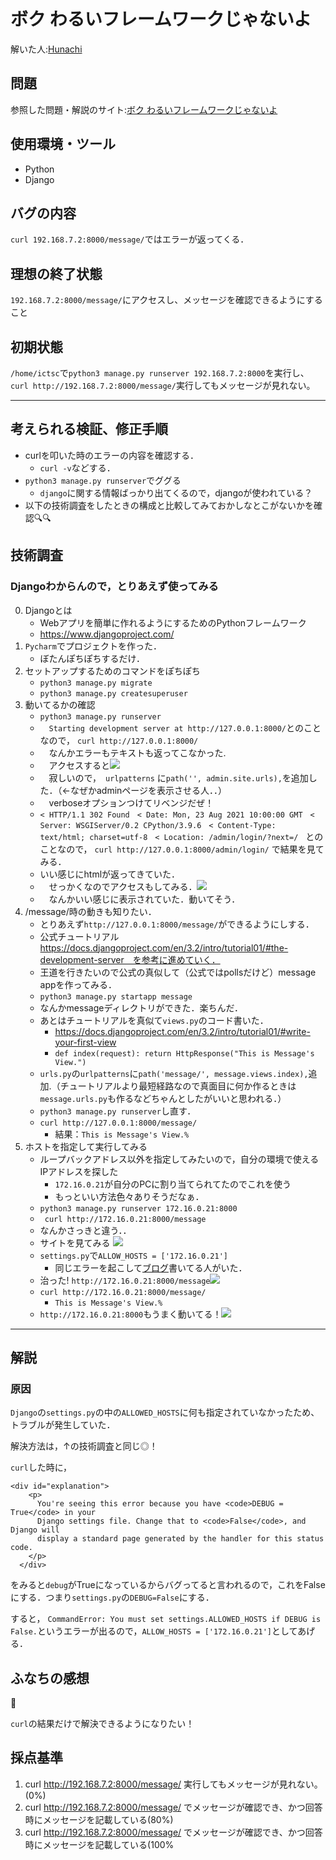 # ボク わるいフレームワークじゃないよ
解いた人:[Hunachi](https://twitter.com/_hunachi)

## 問題
参照した問題・解説のサイト:[ボク わるいフレームワークじゃないよ](https://blog.icttoracon.net/2021/03/16/%e3%83%9c%e3%82%af-%e3%82%8f%e3%82%8b%e3%81%84%e3%83%95%e3%83%ac%e3%83%bc%e3%83%a0%e3%83%af%e3%83%bc%e3%82%af%e3%81%98%e3%82%83%e3%81%aa%e3%81%84%e3%82%88/)

## 使用環境・ツール
- Python
- Django

## バグの内容
`curl 192.168.7.2:8000/message/`ではエラーが返ってくる．

## 理想の終了状態
`192.168.7.2:8000/message/`にアクセスし、メッセージを確認できるようにすること

## 初期状態
`/home/ictsc`で`python3 manage.py runserver 192.168.7.2:8000`を実行し、`curl http://192.168.7.2:8000/message/`実行してもメッセージが見れない。

----

## 考えられる検証、修正手順
- curlを叩いた時のエラーの内容を確認する．
    - `curl -v`などする．
- `python3 manage.py runserver`でググる
    - `django`に関する情報ばっかり出てくるので，djangoが使われている？
- 以下の技術調査をしたときの構成と比較してみておかしなとこがないかを確認🔍🔍


## 技術調査

### Djangoわからんので，とりあえず使ってみる
0. Djangoとは
    - Webアプリを簡単に作れるようにするためのPythonフレームワーク
    - https://www.djangoproject.com/
1. `Pycharm`でプロジェクトを作った．
    - ぼたんぽちぽちするだけ．
2. セットアップするためのコマンドをぽちぽち
    - `python3 manage.py migrate`
    - `python3 manage.py createsuperuser` 
3. 動いてるかの確認
    - `python3 manage.py runserver`
    - 　`Starting development server at http://127.0.0.1:8000/`とのことなので， `curl http://127.0.0.1:8000/`
    - 　なんかエラーもテキストも返ってこなかった.
    - 　アクセスすると![](https://i.imgur.com/lmbYQUR.png)
    - 　寂しいので，　`urlpatterns` に`path('', admin.site.urls),`を追加した．（←なぜかadminページを表示させる人．．）
    - 　verboseオプションつけてリベンジだぜ！
    - `< HTTP/1.1 302 Found　< Date: Mon, 23 Aug 2021 10:00:00 GMT　< Server: WSGIServer/0.2 CPython/3.9.6　< Content-Type:　text/html; charset=utf-8　< Location: /admin/login/?next=/　`とのことなので， `curl http://127.0.0.1:8000/admin/login/` で結果を見てみる．
    - いい感じにhtmlが返ってきていた．
    - 　せっかくなのでアクセスもしてみる．![](https://i.imgur.com/vzpbXTD.png)
    - 　なんかいい感じに表示されていた．動いてそう．
4. /message/時の動きも知りたい．
    - とりあえず`http://127.0.0.1:8000/message/`ができるようにしする．
    - 公式チュートリアル https://docs.djangoproject.com/en/3.2/intro/tutorial01/#the-development-server　を参考に進めていく．
    - 王道を行きたいので公式の真似して（公式ではpollsだけど）message appを作ってみる．
    - `python3 manage.py startapp message`
    - なんかmessageディレクトリができた．楽ちんだ．
    - あとはチュートリアルを真似て`views.py`のコード書いた．
        - https://docs.djangoproject.com/en/3.2/intro/tutorial01/#write-your-first-view
        - `def index(request): return HttpResponse("This is Message's View.")`
    - `urls.py`の`urlpatterns`に`path('message/', message.views.index),`追加.（チュートリアルより最短経路なので真面目に何か作るときは`message.urls.py`も作るなどちゃんとしたがいいと思われる．）
    - `python3 manage.py runserver`し直す．
    - `curl http://127.0.0.1:8000/message/`
        - 結果：`This is Message's View.%`
5. ホストを指定して実行してみる
    - ループバックアドレス以外を指定してみたいので，自分の環境で使えるIPアドレスを探した
        - `172.16.0.21`が自分のPCに割り当てられてたのでこれを使う
        - もっといい方法色々ありそうだなぁ．
    - `python3 manage.py runserver 172.16.0.21:8000`
    - ` curl http://172.16.0.21:8000/message`
    - なんかさっきと違う．．
    - サイトを見てみる
    ![](https://i.imgur.com/ORxnwD5.png)
    - `settings.py`で`ALLOW_HOSTS = ['172.16.0.21']`
        - 同じエラーを起こして[ブログ](https://yoshida-ahiru.hatenablog.com/entry/2017/08/13/020159)書いてる人がいた．
    - 治った! `http://172.16.0.21:8000/message`![](https://i.imgur.com/yzED450.png)
    - `curl http://172.16.0.21:8000/message/`
        - `This is Message's View.%`
    - `http://172.16.0.21:8000`もうまく動いてる！![](https://i.imgur.com/aUJMimn.png)
    


---- 

## 解説

### 原因
`Django`の`settings.py`の中の`ALLOWED_HOSTS`に何も指定されていなかったため、トラブルが発生していた．

解決方法は，↑の技術調査と同じ◎！

`curl`した時に，
```
<div id="explanation">
    <p>
      You're seeing this error because you have <code>DEBUG = True</code> in your
      Django settings file. Change that to <code>False</code>, and Django will
      display a standard page generated by the handler for this status code.
    </p>
  </div>
```
をみると`debug`がTrueになっているからバグってると言われるので，これをFalseにする．つまり`settings.py`の`DEBUG=False`にする．

すると，
`CommandError: You must set settings.ALLOWED_HOSTS if DEBUG is False.`というエラーが出るので，`ALLOW_HOSTS = ['172.16.0.21']`としてあげる．


## ふなちの感想
:100:

`curl`の結果だけで解決できるようになりたい！

## 採点基準
1. curl http://192.168.7.2:8000/message/ 実行してもメッセージが見れない。(0%)
2. curl http://192.168.7.2:8000/message/ でメッセージが確認でき、かつ回答時にメッセージを記載している(80%)
3. curl http://192.168.7.2:8000/message/ でメッセージが確認でき、かつ回答時にメッセージを記載している(100%